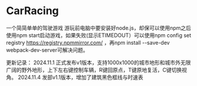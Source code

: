 # CarRacing
一个简简单单的驾驶游戏
游玩前电脑中要安装好node.js，却保可以使用npm之后使用npm start启动游戏，如果失败(显示ETIMEDOUT）可以使用npm config set registry https://registry.npmmirror.com/ ，再npm install --save-dev webpack-dev-server可解决问题。

更新记录：
2024.11.1 正式发布v1版本，支持1000x1000的城市地形和城市外无限广阔的野外地形，上下左右键控制车辆，R键回原点，T键原地复活，C键切换视角。
2024.11.4 发部v1.1版本，增加了建筑黑色框线与时速表

